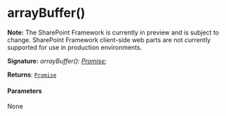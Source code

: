 # arrayBuffer()
**Note:** The SharePoint Framework is currently in preview and is subject to change. SharePoint Framework client-side web parts are not currently supported for use in production environments.





**Signature:** _arrayBuffer(): [Promise](../../es6-promise.api/class/promise.md)<ArrayBuffer>;_

**Returns**: [`Promise`](../../es6-promise.api/class/promise.md)<ArrayBuffer>





#### Parameters
None



